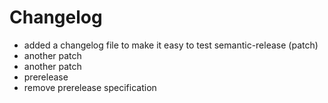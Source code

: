 # Changelog

* added a changelog file to make it easy to test semantic-release (patch)
* another patch
* another patch
* prerelease
* remove prerelease specification
